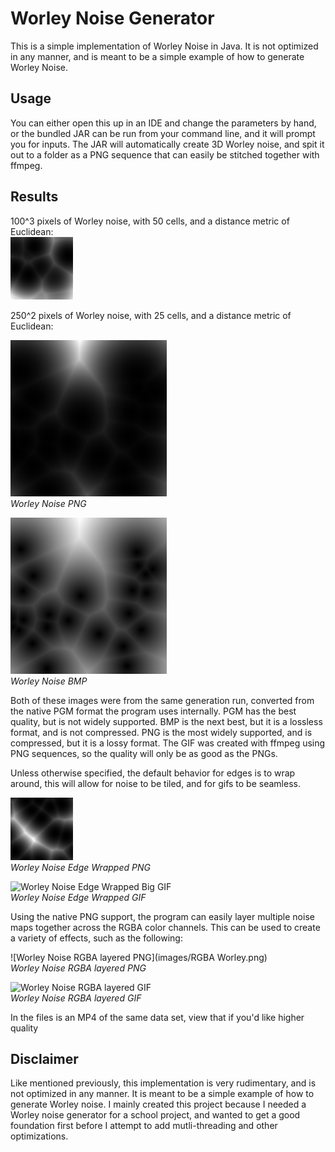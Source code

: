 # Worley Noise Generator

This is a simple implementation of Worley Noise in Java. It is not optimized in any manner, and is meant to be a simple example of how to generate Worley Noise.

## Usage

You can either open this up in an IDE and change the parameters by hand, or the bundled JAR can be run from your command line, and it will prompt you for inputs. The JAR will automatically create 3D Worley noise, and spit it out to a folder as a PNG sequence that can easily be stitched together with ffmpeg.

## Results

100^3 pixels of Worley noise, with 50 cells, and a distance metric of Euclidean:  
![Worley Noise 100 cubic pixels](images/worley3DSmall.gif)

250^2 pixels of Worley noise, with 25 cells, and a distance metric of Euclidean:

![Worley Noise 250 squared pixels png](images/worley.png)  
*Worley Noise PNG*

![Worley Noise 250 squared pixels bitmap](images/worley.bmp)  
*Worley Noise BMP*

Both of these images were from the same generation run, converted from the native PGM format the program uses internally. PGM has the best quality, but is not widely supported. BMP is the next best, but it is a lossless format, and is not compressed. PNG is the most widely supported, and is compressed, but it is a lossy format. The GIF was created with ffmpeg using PNG sequences, so the quality will only be as good as the PNGs.

Unless otherwise specified, the default behavior for edges is to wrap around, this will allow for noise to be tiled, and for gifs to be seamless.

![Worley Noise Edge Wrapped PNG](images/worleyWrap.png)  
*Worley Noise Edge Wrapped PNG*

![Worley Noise Edge Wrapped Big GIF](images/wrap3dbig.gif)  
*Worley Noise Edge Wrapped GIF*

Using the native PNG support, the program can easily layer multiple noise maps together across the RGBA color channels. This can be used to create a variety of effects, such as the following:

![Worley Noise RGBA layered PNG](images/RGBA Worley.png)  
*Worley Noise RGBA layered PNG*

![Worley Noise RGBA layered GIF](images/rgb.gif)  
*Worley Noise RGBA layered GIF*

In the files is an MP4 of the same data set, view that if you'd like higher quality

## Disclaimer

Like mentioned previously, this implementation is very rudimentary, and is not optimized in any manner. It is meant to be a simple example of how to generate Worley noise. I mainly created this project because I needed a Worley noise generator for a school project, and wanted to get a good foundation first before I attempt to add mutli-threading and other optimizations.